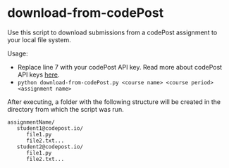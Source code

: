 # download-from-codePost

Use this script to download submissions from a codePost assignment to your local file system. 

Usage:
* Replace line 7 with your codePost API key. Read more about codePost API keys [here](https://docs.codepost.io/reference#authentication).
* `python download-from-codePost.py <course name> <course period> <assignment name>`

After executing, a folder with the following structure will be created in the directory from which the script was run.
```
assignmentName/
   student1@codepost.io/
      file1.py
      file2.txt...
   student2@codepost.io/
      file1.py
      file2.txt...    
```
